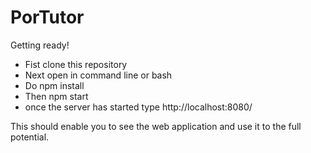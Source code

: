 # PorTutor

Getting ready!

* Fist clone this repository 
* Next open in command line or bash 
* Do npm install
* Then npm start
* once the server has started type http://localhost:8080/

This should enable you to see the web application and use it to the full potential. 

